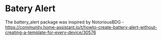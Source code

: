 # Batery Alert

The battery_alert package was inspired by NotoriousBDG - https://community.home-assistant.io/t/howto-create-battery-alert-without-creating-a-template-for-every-device/30576
